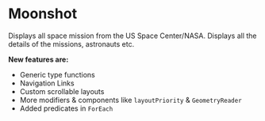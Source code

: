 # Moonshot

Displays all space mission from the US Space Center/NASA. Displays all the details of the missions, astronauts etc.

**New features are:**
* Generic type functions
* Navigation Links
* Custom scrollable layouts
* More modifiers & components like ``layoutPriority`` & ``GeometryReader``
* Added predicates in ``ForEach``
